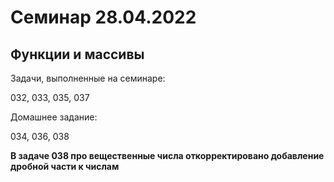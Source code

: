 # Семинар 28.04.2022
## Функции и массивы
Задачи, выполненные на семинаре:

032, 033, 035, 037

Домашнее задание:

034, 036, 038

**В задаче 038 про вещественные числа откорректировано добавление дробной части к числам**